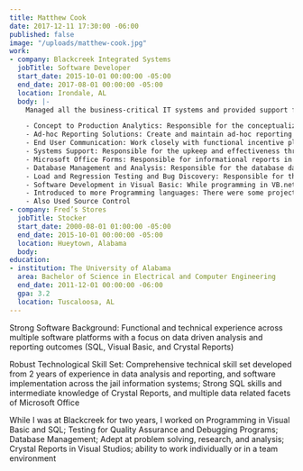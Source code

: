 ```yaml
---
title: Matthew Cook
date: 2017-12-11 17:30:00 -06:00
published: false
image: "/uploads/matthew-cook.jpg"
work:
- company: Blackcreek Integrated Systems
  jobTitle: Software Developer
  start_date: 2015-10-01 00:00:00 -05:00
  end_date: 2017-08-01 00:00:00 -05:00
  location: Irondale, AL
  body: |-
    Managed all the business-critical IT systems and provided support for nearly 30 counties in jail information systems:

    - Concept to Production Analytics: Responsible for the conceptualization, design, and implementation of Incentive Management reports across multiple users of Blackcreek customers (Crystal Reports via Visual Studios VB.net)
    - Ad-hoc Reporting Solutions: Create and maintain ad-hoc reporting solutions in company’s main software that exceed the functional capabilities of Crystal Reports
    - End User Communication: Work closely with functional incentive plan administrators in a design specification capacity to ensure that the business requirements of the end user are met
    - Systems Support: Responsible for the upkeep and effectiveness through on-call support of business-critical systems such as services and jail information systems
    - Microsoft Office Forms: Responsible for informational reports in Word, Excel, and Power Point about the jail information system and services
    - Database Management and Analysis: Responsible for the database data, tables, programming in SQL, and security of Microsoft SQL server management studio for the company
    - Load and Regression Testing and Bug Discovery: Responsible for the quality assurance of the company’s jail information systems through many different types of testing and bug discovery
    - Software Development in Visual Basic: While programming in VB.net, responsible for the building, testing, and debugging of multiple services, programs, and reports of the company’s jail information system
    - Introduced to more Programming languages: There were some projects I had to write in C#, JavaScript, and HTML5 to go along with Visual Basic
    - Also Used Source Control
- company: Fred’s Stores
  jobTitle: Stocker
  start_date: 2000-08-01 01:00:00 -05:00
  end_date: 2015-10-01 00:00:00 -05:00
  location: Hueytown, Alabama
  body: 
education:
- institution: The University of Alabama
  area: Bachelor of Science in Electrical and Computer Engineering
  end_date: 2011-12-01 00:00:00 -06:00
  gpa: 3.2
  location: Tuscaloosa, AL
---
```


Strong Software Background: Functional and technical experience across multiple software platforms with a focus on data driven analysis and reporting outcomes (SQL, Visual Basic, and Crystal Reports)

Robust Technological Skill Set: Comprehensive technical skill set developed from 2 years of experience in data analysis and reporting, and software implementation across the jail information systems; Strong SQL skills and intermediate knowledge of Crystal Reports, and multiple data related facets of Microsoft Office 

While I was at Blackcreek for two years, I worked on Programming in Visual Basic and SQL; Testing for Quality Assurance and Debugging Programs; Database Management; Adept at problem solving, research, and analysis; Crystal Reports in Visual Studios; ability to work individually or in a team environment
